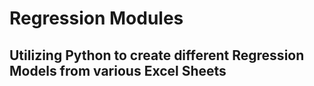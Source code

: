 # Regression Modules ##

## Utilizing Python to create different Regression Models from various Excel Sheets

